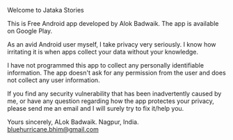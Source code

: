 Welcome to Jataka Stories

This is Free Android app developed by Alok Badwaik. The app is available on Google Play.

As an avid Android user myself, I take privacy very seriously. I know how irritating it is when apps collect your data without your knowledge.

I have not programmed this app to collect any personally identifiable information. The app doesn't ask for any permission from the user and does not collect any user information.

If you find any security vulnerability that has been inadvertently caused by me, or have any question regarding how the app protectes your privacy, please send me an email and I will surely try to fix it/help you.

Yours sincerely,
ALok Badwaik.
Nagpur, India.
bluehurricane.bhim@gmail.com
